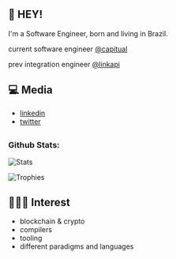 ## :wave: HEY!


I'm a Software Engineer, born and living in Brazil.

current software engineer [@capitual](https://www.capitual.com/)

prev integration engineer [@linkapi](https://en.linkapi.solutions/)

## :computer: Media
* [linkedin](https://www.linkedin.com/in/alexandre-vardai-b8255b15b/)
* [twitter](https://twitter.com/1gar_o)


## 
<h3>Github Stats:</h3>

![Stats](https://github-readme-stats.vercel.app/api?username=1garo&show_icons=true&title_color=FFFFFF&text_color=FFFFFF&icon_color=FFFFFF&bg_color=212121)

![Trophies](https://github-profile-trophy.vercel.app/?username=1garo&theme=oldie&column=5&margin-w=60&margin-h=20)

## 👨🏽‍💻 Interest

* blockchain & crypto
* compilers
* tooling
* different paradigms and languages
